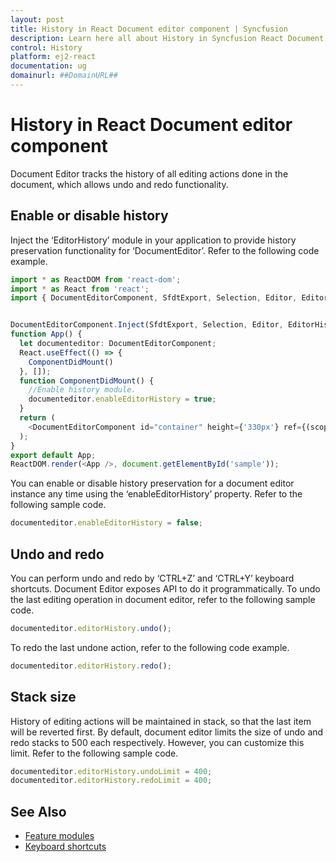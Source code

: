 ```yaml
---
layout: post
title: History in React Document editor component | Syncfusion
description: Learn here all about History in Syncfusion React Document editor component of Syncfusion Essential JS 2 and more.
control: History 
platform: ej2-react
documentation: ug
domainurl: ##DomainURL##
---
```


# History in React Document editor component

Document Editor tracks the history of all editing actions done in the document, which allows undo and redo functionality.

## Enable or disable history

Inject the ‘EditorHistory’ module in your application to provide history preservation functionality for ‘DocumentEditor’. Refer to the following code example.


```ts
import * as ReactDOM from 'react-dom';
import * as React from 'react';
import { DocumentEditorComponent, SfdtExport, Selection, Editor, EditorHistory } from '@syncfusion/ej2-react-documenteditor';


DocumentEditorComponent.Inject(SfdtExport, Selection, Editor, EditorHistory);
function App() {
  let documenteditor: DocumentEditorComponent;
  React.useEffect(() => {
    ComponentDidMount()
  }, []);
  function ComponentDidMount() {
    //Enable history module.
    documenteditor.enableEditorHistory = true;
  }
  return (
    <DocumentEditorComponent id="container" height={'330px'} ref={(scope) => { documenteditor = scope; }} isReadOnly={false} enableSelection={true} enableEditor={true} />
  );
}
export default App;
ReactDOM.render(<App />, document.getElementById('sample'));
```

You can enable or disable history preservation for a document editor instance any time using the ‘enableEditorHistory’ property. Refer to the following sample code.

```ts
documenteditor.enableEditorHistory = false;
```

## Undo and redo

You can perform undo and redo by ‘CTRL+Z’ and ‘CTRL+Y’ keyboard shortcuts. Document Editor exposes API to do it programmatically.
To undo the last editing operation in document editor, refer to the following sample code.

```ts
documenteditor.editorHistory.undo();
```

To redo the last undone action, refer to the following code example.

```ts
documenteditor.editorHistory.redo();
```

## Stack size

History of editing actions will be maintained in stack, so that the last item will be reverted first. By default, document editor limits the size of undo and redo stacks to 500 each respectively. However, you can customize this limit. Refer to the following sample code.

```ts
documenteditor.editorHistory.undoLimit = 400;
documenteditor.editorHistory.redoLimit = 400;
```

## See Also

* [Feature modules](../document-editor/feature-module/)
* [Keyboard shortcuts](../document-editor/keyboard-shortcut/)
